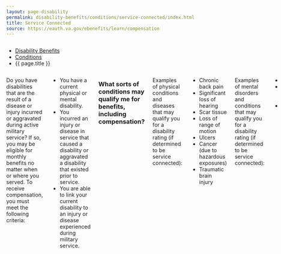 ```yaml
---
layout: page-disability
permalink: disability-benefits/conditions/service-connected/index.html
title: Service Connected
source: https://eauth.va.gov/ebenefits/learn/compensation
---
```


<div class="splash" markdown="0">
<div class="row" markdown="0">
<div class="small-12 columns" markdown="0">

<ul class="breadcrumbs" role="menubar" aria-label="Primary">
<li class="parent"><a href="{{ site.url }}/disability-benefits/">Disability Benefits</a></li>
<li class="parent"><a href="{{ site.url }}/disability-benefits/conditions/">Conditions</a></li>
<li class="active">{{ page.title }}</li>
</ul>

</div>
</div>
</div>

<div class="main" role="main" markdown="0">
<div class="section one" markdown="0">
<div class="primary" markdown="0">
<div class="row" markdown="0">
<div class="small-12 columns" markdown="1">

Do you have disabilities that are the result of a disease or injury incurred or aggravated during active military service? If so, you may be eligible for monthly benefits no matter when or where you served. To receive compensation, you must meet the following criteria:

- You have a current physical or mental disability.
- You incurred an injury or disease in service that caused a disability or aggravated a disability that existed prior to service.
- You are able to link your current disability to an injury or disease experienced during military service.

### What sorts of conditions may qualify me for benefits, including compensation?

Examples of physical conditions and diseases that may qualify you for a disability rating (if determined to be service connected):

- Chronic back pain
- Significant loss of hearing
- Scar tissue
- Loss of range of motion
- Ulcers
- Cancer (due to hazardous exposures)
- Traumatic brain injury

Examples of mental disorders and conditions that may qualify you for a disability rating (if determined to be service connected):

- PTSD
- Major depressive disorder
- Anxiety disorder

[Access the complete schedule of disabilities here](http://www.benefits.va.gov/warms/bookc.asp).

</div>
</div>
</div>

</div>
